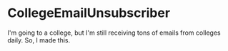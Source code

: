 # CollegeEmailUnsubscriber
I'm going to a college, but I'm still receiving tons of emails from colleges daily. So, I made this.
